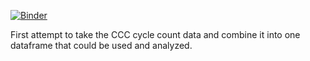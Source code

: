 [![Binder](https://mybinder.org/badge_logo.svg)](https://mybinder.org/v2/gh/jaybeanstalk/Project/main)


First attempt to take the CCC cycle count data and combine it into one dataframe that could be used and analyzed.
